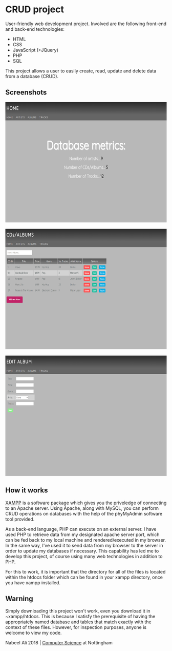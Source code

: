 # CRUD project

User-friendly web development project. Involved are the following front-end and back-end technologies:
- HTML
- CSS
- JavaScript (+JQuery)
- PHP
- SQL

This project allows a user to easily create, read, update and delete data from a database (CRUD).

Screenshots
--
<img src = "https://github.com/nabzali/Full-stack-CRUD-project/blob/master/home.PNG?raw=true" width = "652px" height = "375px"><br><br>
<img src = "https://github.com/nabzali/Full-stack-CRUD-project/blob/master/albums.PNG?raw=true" width = "652px" height = "375px"><br><br>
<img src = "https://github.com/nabzali/Full-stack-CRUD-project/blob/master/editAlbum.PNG?raw=true" width = "652px" height = "375px">

How it works
--
[XAMPP](https://www.apachefriends.org/index.html) is a software package which gives you the priveledge of connecting to an Apache server. Using Apache, along with MySQL, you can perform CRUD operations on databases with the help of the phyMyAdmin software tool provided. 

As a back-end language, PHP can execute on an external server. I have used PHP to retrieve data from my designated apache server port, which can be fed back to my local machine and rendered/executed in my browser. In the same way, I've used it to send data from my browser to the server in order to update my databases if necessary. This capability has led me to develop this project, of course using many web technologies in addition to PHP.

For this to work, it is important that the directory for all of the files is located within the htdocs folder which can be found in your xampp directory, once you have xampp installed.

Warning
--
Simply downloading this project won't work, even you download it in ~xampp/htdocs. This is because I satisfy the prerequisite of having the appropriately named database and tables that match exactly with the context of these files. However, for inspection purposes, anyone is welcome to view my code.

Nabeel Ali 2018 | [Computer Science](https://www.nottingham.ac.uk/computerscience/) at Nottingham
